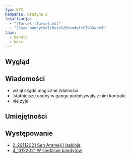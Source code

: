 ```yaml
---
typ: NPC
kampania: Drużyna B
lokalizacja:
  - "[Tursel](Tursel.md)"
  - "[Baza bandytów](Baza%20bandyt%C3%B3w.md)"
tags:
  - bandit
  - boss
---
```


## Wygląd



## Wiadomości
- wziął skądś magiczne zdolności
- Istotniejsze osoby w gangu podpisywały z nim kontrakt
- nie żyje

## Umiejętności

## Występowanie
- [2_29112021 Sen Arameji i jaskinie](../sesje/2_29112021%20Sen%20Arameji%20i%20jaskinie.md)
- [4_13122021 W siedzibie bandytów](../sesje/4_13122021%20W%20siedzibie%20bandyt%C3%B3w.md)





